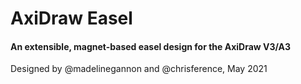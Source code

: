# AxiDraw Easel

#### An extensible, magnet-based easel design for the AxiDraw V3/A3

Designed by @madelinegannon and @chrisference, May 2021
